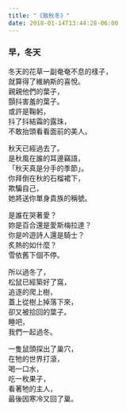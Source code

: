 ```yaml
---
title: "《致秋冬》"
date: 2018-01-14T13:44:28-06:00
---
```


### 早，冬天

冬天的花草一副奄奄不息的樣子，  
就算得了維納斯的喜悅。  
親親他們的葉子，  
顫抖害羞的葉子。  
或許是鞠躬，  
抖了抖結霜的露珠，  
不敢抬頭看看面前的美人。

<!--more-->

秋天已經過去了。  
是秋風在誰的耳邊竊語，  
「秋天真是分手的季節」。  
你拜倒在秋的石榴裙下，  
欺騙自己，  
她將送你單身貴族的稱號。

是誰在哭著愛？  
妳是百合還是愛斯梅拉達？  
你是吟遊詩人還是騎士？  
炙熱的如什麼？  
雪依舊下個不停。

所以過冬了，  
松鼠已經築好了窩，  
追逐的爬上樹，  
蓋上從樹上掉落下來，  
卻又被拾回的葉子。  
睡吧，  
我們一起過冬。

一隻鼠頭探出了巢穴，  
在牠的世界打滾，  
喝一口水，  
吃一枚果子，  
看著牠的主人，  
最後因寒冷又回了巢。
